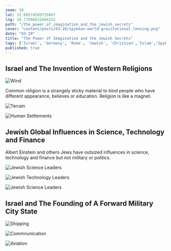```yaml
---
zoom: 10 
lat: 32.08574509735867 
lng: 34.77046631494252
path: "/the_power_of_imagination_and_the_jewish_secrets"
cover: "content/posts/03-20/spykman-world-gravitational_lensing.png"
date: "03-20"
title: "The Power of Imagination and the Jewish Secrets"
tags: ['Israel', 'Germany', 'Rome', 'Jewish', 'Christian','Islam','Spykman World','Nicholas Spykman'] 
published: true
---
```

## Israel and The Invention of Western Religions
![Wind](/content/posts/03-20/israel_winds.png)

Common religion is a strangely sticky material to bind people who have different appearance, believes or education. Religion is like a magnet.

![Terrain](/content/posts/03-20/israel_terrain.png)

![Human Settlements](/content/posts/03-20/israel_city_lights.png)


## Jewish Global Influences in Science, Technology and Finance
Albert Einstein and others Jews have outsized influences in science, technology and finance but not military or politics.

![Jewish Science Leaders](/content/posts/03-20/jewish_science_leaders.png)

![Jewish Technology Leaders](/content/posts/03-20/jewish_tech_leaders.png)

![Jewish Science Leaders](/content/posts/03-20/jewish_finance_leaders.png)


## Israel and The Founding of A Forward Military City State
![Shipping](/content/posts/03-20/israel_shipping.png)

![Commnunication](/content/posts/03-20/israel_internet_cables.png)

![Aviation](/content/posts/03-20/israel_flights.png)
